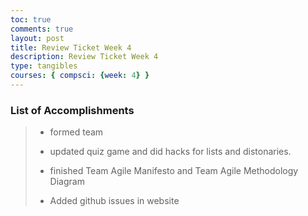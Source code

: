 ```yaml
---
toc: true
comments: true
layout: post
title: Review Ticket Week 4
description: Review Ticket Week 4
type: tangibles
courses: { compsci: {week: 4} }
---
```


### List of Accomplishments
>
> - formed team
>
> - updated quiz game and did hacks for lists and distonaries.
>
> - finished Team Agile Manifesto and Team Agile Methodology Diagram
>
> -  Added github issues in website
